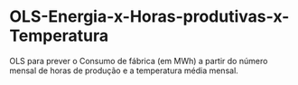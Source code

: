# OLS-Energia-x-Horas-produtivas-x-Temperatura
OLS para prever o Consumo de fábrica (em MWh) a partir do número mensal de horas de produção e a temperatura média mensal.
